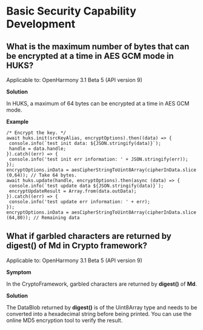 # Basic Security Capability Development

## What is the maximum number of bytes that can be encrypted at a time in AES GCM mode in HUKS?

Applicable to: OpenHarmony 3.1 Beta 5 (API version 9)

**Solution**

In HUKS, a maximum of 64 bytes can be encrypted at a time in AES GCM mode.

**Example**

```
/* Encrypt the key. */
await huks.init(srcKeyAlias, encryptOptions).then((data) => {
 console.info(`test init data: ${JSON.stringify(data)}`);
 handle = data.handle;
}).catch((err) => {
 console.info('test init err information: ' + JSON.stringify(err));
});
encryptOptions.inData = aesCipherStringToUint8Array(cipherInData.slice (0,64)); // Take 64 bytes.
await huks.update(handle, encryptOptions).then(async (data) => {
 console.info(`test update data ${JSON.stringify(data)}`);
 encryptUpdateResult = Array.from(data.outData);
}).catch((err) => {
 console.info('test update err information: ' + err);
});
encryptOptions.inData = aesCipherStringToUint8Array(cipherInData.slice (64,80)); // Remaining data
```

## What if garbled characters are returned by **digest()** of **Md** in Crypto framework?

Applicable to: OpenHarmony 3.1 Beta 5 (API version 9)

**Symptom**

In the CryptoFramework, garbled characters are returned by **digest()** of **Md**.

**Solution**

The DataBlob returned by **digest()** is of the Uint8Array type and needs to be converted into a hexadecimal string before being printed. You can use the online MD5 encryption tool to verify the result.
